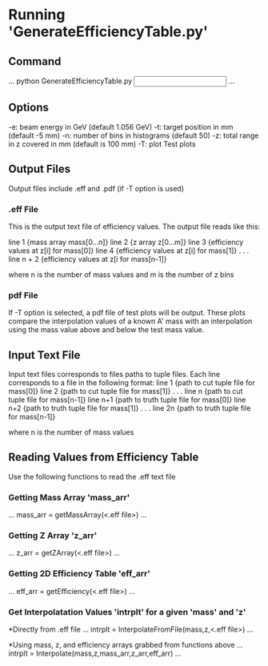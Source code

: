 # Running 'GenerateEfficiencyTable.py'

## Command

...
python GenerateEfficiencyTable.py <output basename> <input text file> <options>
...

## Options

-e: beam energy in GeV (default 1.056 GeV)
-t: target position in mm (default -5 mm)
-n: number of bins in histograms (default 50)
-z: total range in z covered in mm (default is 100 mm)
-T: plot Test plots

## Output Files

Output files include <output basename>.eff and <output basename>.pdf (if -T option is used)

### .eff File

This is the output text file of efficiency values. The output file reads like this:

line 1 {mass array mass[0...n]}
line 2 {z array z[0...m]}
line 3 {efficiency values at z[i] for mass[0]}
line 4 {efficiency values at z[i] for mass[1]}
.
.
.
line n + 2 {efficiency values at z[i for mass[n-1]}

where n is the number of mass values and m is the number of z bins

### pdf File

If -T option is selected, a pdf file of test plots will be output. These plots compare the interpolation values of a known A' mass with an interpolation using the mass value above and below the test mass value.

## Input Text File

Input text files corresponds to files paths to tuple files.
Each line corresponds to a file in the following format:
line 1 {path to cut tuple file for mass[0]}
line 2 {path to cut tuple file for mass[1]}
.
.
.
line n {path to cut tuple file for mass[n-1]}
line n+1 {path to truth tuple file for mass[0]}
line n+2 {path to truth tuple file for mass[1]}
.
.
.
line 2n {path to truth tuple file for mass[n-1]}

where n is the number of mass values

## Reading Values from Efficiency Table

Use the following functions to read the .eff text file

### Getting Mass Array 'mass_arr'
...
mass_arr = getMassArray(<.eff file>)
...

### Getting Z Array 'z_arr'
...
z_arr = getZArray(<.eff file>)
...

### Getting 2D Efficiency Table 'eff_arr'
...
eff_arr = getEfficiency(<.eff file>)
...

### Get Interpolatation Values 'intrplt' for a given 'mass' and 'z'

*Directly from .eff file
...
intrplt = InterpolateFromFile(mass,z,<.eff file>)
...

*Using mass, z, and efficiency arrays grabbed from functions above
...
intrplt = Interpolate(mass,z,mass_arr,z_arr,eff_arr)
...